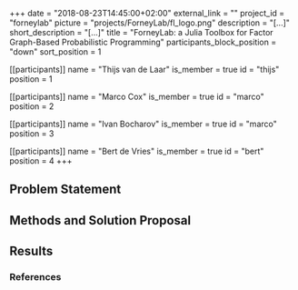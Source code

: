+++
date = "2018-08-23T14:45:00+02:00"
external_link = ""
project_id = "forneylab"
picture = "projects/ForneyLab/fl_logo.png"
description = "[...]"
short_description = "[...]"
title = "ForneyLab: a Julia Toolbox for Factor Graph-Based Probabilistic Programming"
participants_block_position = "down"
sort_position = 1

[[participants]]
    name = "Thijs van de Laar"
    is_member = true
    id = "thijs"
    position = 1

[[participants]]
    name = "Marco Cox"
    is_member = true
    id = "marco"
    position = 2

[[participants]]
    name = "Ivan Bocharov"
    is_member = true
    id = "marco"
    position = 3

[[participants]]
    name = "Bert de Vries"
    is_member = true
    id = "bert"
    position = 4
+++

## Problem Statement


## Methods and Solution Proposal


## Results


### References